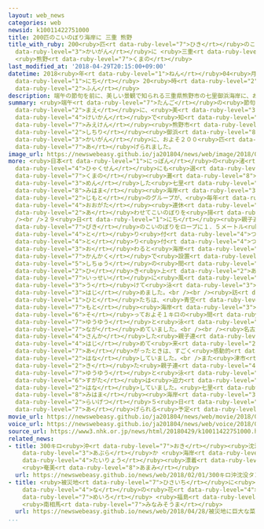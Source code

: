 ```yaml
---
layout: web_news
categories: web
newsid: k10011422751000
title: 200匹のこいのぼり海岸に 三重 熊野
title_with_ruby: 200<ruby>匹<rt data-ruby-level="7">ひき</rt></ruby>のこいのぼり<ruby>海岸<rt
  data-ruby-level="3">かいがん</rt></ruby>に <ruby>三重<rt data-ruby-level="7">みえ</rt></ruby>
  <ruby>熊野<rt data-ruby-level="7">くまの</rt></ruby>
last_modified_at: '2018-04-29T20:15:00+09:00'
datetime: 2018<ruby>年<rt data-ruby-level="1">ねん</rt></ruby>04<ruby>月<rt data-ruby-level="1">がつ</rt></ruby>29<ruby>日<rt
  data-ruby-level="1">にち</rt></ruby> 20<ruby>時<rt data-ruby-level="2">じ</rt></ruby>15<ruby>分<rt
  data-ruby-level="2">ふん</rt></ruby>
description: 端午の節句を前に、美しい景観で知られる三重県熊野市の七里御浜海岸に、およそ２００匹のこいのぼりが揚げられました。
summary: <ruby>端午<rt data-ruby-level="7">たんご</rt></ruby>の<ruby>節句<rt data-ruby-level="7">せっく</rt></ruby>を<ruby>前<rt
  data-ruby-level="2">まえ</rt></ruby>に、<ruby>美<rt data-ruby-level="3">うつく</rt></ruby>しい<ruby>景観<rt
  data-ruby-level="4">けいかん</rt></ruby>で<ruby>知<rt data-ruby-level="2">し</rt></ruby>られる<ruby>三重県<rt
  data-ruby-level="7">みえけん</rt></ruby><ruby>熊野市<rt data-ruby-level="7">くまのし</rt></ruby>の<ruby>七里<rt
  data-ruby-level="2">しちり</rt></ruby><ruby>御浜<rt data-ruby-level="8">みはま</rt></ruby><ruby>海岸<rt
  data-ruby-level="3">かいがん</rt></ruby>に、およそ２００<ruby>匹<rt data-ruby-level="7">ぴき</rt></ruby>のこいのぼりが<ruby>揚<rt
  data-ruby-level="7">あ</rt></ruby>げられました。
image_url: https://newswebeasy.github.io/ja201804/news/web/image/2018/04/29/K10011422751_1804292009_1804292015_01_02.jpg
more: <ruby>日本<rt data-ruby-level="1">にっぽん</rt></ruby>の<ruby>渚<rt data-ruby-level="8">なぎさ</rt></ruby><ruby>百選<rt
  data-ruby-level="4">ひゃくせん</rt></ruby>にも<ruby>選<rt data-ruby-level="4">えら</rt></ruby>ばれている<ruby>熊野<rt
  data-ruby-level="7">くまの</rt></ruby><ruby>灘<rt data-ruby-level="8">なだ</rt></ruby>に<ruby>面<rt
  data-ruby-level="3">めん</rt></ruby>した<ruby>七里<rt data-ruby-level="2">ななさと</rt></ruby><ruby>御浜<rt
  data-ruby-level="8">みはま</rt></ruby><ruby>海岸<rt data-ruby-level="3">かいがん</rt></ruby>では、<ruby>地元<rt
  data-ruby-level="2">じもと</rt></ruby>のグループが、<ruby>毎年<rt data-ruby-level="2">まいとし</rt></ruby><ruby>大型<rt
  data-ruby-level="4">おおがた</rt></ruby><ruby>連休<rt data-ruby-level="4">れんきゅう</rt></ruby>に<ruby>合<rt
  data-ruby-level="2">あ</rt></ruby>わせてこいのぼりを<ruby>揚<rt data-ruby-level="7">あ</rt></ruby>げています。<br
  /><br />２９<ruby>日<rt data-ruby-level="1">にち</rt></ruby><ruby>親子連<rt data-ruby-level="4">おやこづ</rt></ruby>れなどがおよそ２００<ruby>匹<rt
  data-ruby-level="7">ぴき</rt></ruby>のこいのぼりをロープに１．５メートル<ruby>間隔<rt data-ruby-level="7">かんかく</rt></ruby>で<ruby>取<rt
  data-ruby-level="4">と</rt></ruby>り<ruby>付<rt data-ruby-level="4">つ</rt></ruby>けました。<ruby>取<rt
  data-ruby-level="4">と</rt></ruby>り<ruby>付<rt data-ruby-level="4">つ</rt></ruby>けが<ruby>終<rt
  data-ruby-level="3">お</rt></ruby>わると<ruby>海岸<rt data-ruby-level="3">かいがん</rt></ruby>に２００メートル<ruby>間隔<rt
  data-ruby-level="7">かんかく</rt></ruby>で<ruby>設置<rt data-ruby-level="5">せっち</rt></ruby>された<ruby>支柱<rt
  data-ruby-level="5">しちゅう</rt></ruby>の<ruby>間<rt data-ruby-level="2">あいだ</rt></ruby>でロープが<ruby>引<rt
  data-ruby-level="2">ひ</rt></ruby>き<ruby>上<rt data-ruby-level="2">あ</rt></ruby>げられ、こいのぼりが<ruby>一斉<rt
  data-ruby-level="7">いっせい</rt></ruby>に<ruby>風<rt data-ruby-level="2">かぜ</rt></ruby>を<ruby>受<rt
  data-ruby-level="3">う</rt></ruby>けて<ruby>泳<rt data-ruby-level="3">およ</rt></ruby>ぎ<ruby>始<rt
  data-ruby-level="3">はじ</rt></ruby>めました。<br /><br /><ruby>訪<rt data-ruby-level="7">おとず</rt></ruby>れた<ruby>人<rt
  data-ruby-level="1">ひと</rt></ruby>たちは、<ruby>青空<rt data-ruby-level="1">あおぞら</rt></ruby>の<ruby>下<rt
  data-ruby-level="7">もと</rt></ruby><ruby>海岸<rt data-ruby-level="3">かいがん</rt></ruby>に<ruby>沿<rt
  data-ruby-level="6">そ</rt></ruby>っておよそ１キロの<ruby>間<rt data-ruby-level="2">あいだ</rt></ruby>を<ruby>悠々<rt
  data-ruby-level="7">ゆうゆう</rt></ruby>と<ruby>泳<rt data-ruby-level="3">およ</rt></ruby>ぐこいのぼりを<ruby>眺<rt
  data-ruby-level="7">なが</rt></ruby>めていました。<br /><br /><ruby>名古屋市<rt data-ruby-level="3">なごやし</rt></ruby>から<ruby>参加<rt
  data-ruby-level="4">さんか</rt></ruby>した<ruby>親子連<rt data-ruby-level="4">おやこづ</rt></ruby>れは、「<ruby>初<rt
  data-ruby-level="4">はじ</rt></ruby>めて<ruby>来<rt data-ruby-level="2">き</rt></ruby>ました。こいのぼりが<ruby>揚<rt
  data-ruby-level="7">あ</rt></ruby>がったときは、すごく<ruby>感動的<rt data-ruby-level="4">かんどうてき</rt></ruby>でした」と<ruby>話<rt
  data-ruby-level="2">はな</rt></ruby>していました。<br />また<ruby>津市<rt data-ruby-level="7">つし</rt></ruby>から<ruby>来<rt
  data-ruby-level="2">き</rt></ruby>た<ruby>親子連<rt data-ruby-level="4">おやこづ</rt></ruby>れは、「とてもきれいですね。<ruby>悠々<rt
  data-ruby-level="7">ゆうゆう</rt></ruby>と<ruby>泳<rt data-ruby-level="3">およ</rt></ruby>ぐ<ruby>姿<rt
  data-ruby-level="6">すがた</rt></ruby>は<ruby>迫力<rt data-ruby-level="7">はくりょく</rt></ruby>があります」と<ruby>話<rt
  data-ruby-level="2">はな</rt></ruby>していました。<ruby>七里<rt data-ruby-level="2">しちり</rt></ruby><ruby>御浜<rt
  data-ruby-level="8">みはま</rt></ruby><ruby>海岸<rt data-ruby-level="3">かいがん</rt></ruby>のこいのぼりは、<ruby>来月<rt
  data-ruby-level="2">らいげつ</rt></ruby>５<ruby>日<rt data-ruby-level="1">にち</rt></ruby>まで<ruby>揚<rt
  data-ruby-level="7">あ</rt></ruby>げられる<ruby>予定<rt data-ruby-level="3">よてい</rt></ruby>です。
movie_url: https://newswebeasy.github.io/ja201804/news/web/movie/2018/04/29/k10011422751_201804292027_201804292027.mp4
voice_url: https://newswebeasy.github.io/ja201804/news/web/voice/2018/04/29/k10011422751_201804292027_201804292027.mp3
source_url: https://www3.nhk.or.jp/news/html/20180429/k10011422751000.html
related_news:
- title: 300キロ<ruby>沖<rt data-ruby-level="7">おき</rt></ruby><ruby>沈没<rt data-ruby-level="7">ちんぼつ</rt></ruby>タンカーの<ruby>油<rt
    data-ruby-level="3">あぶら</rt></ruby>か <ruby>海岸<rt data-ruby-level="3">かいがん</rt></ruby>に<ruby>大量<rt
    data-ruby-level="4">たいりょう</rt></ruby><ruby>漂着<rt data-ruby-level="7">ひょうちゃく</rt></ruby>
    <ruby>奄美<rt data-ruby-level="8">あまみ</rt></ruby>
  url: https://newswebeasy.github.io/news/web/2018/02/01/300キロ沖沈没タンカーの油か-海岸に大量漂着-奄美
- title: <ruby>被災地<rt data-ruby-level="7">ひさいち</rt></ruby>に<ruby>巨大<rt data-ruby-level="7">きょだい</rt></ruby>な<ruby>菜<rt
    data-ruby-level="4">な</rt></ruby>の<ruby>花<rt data-ruby-level="4">はな</rt></ruby>の<ruby>迷路<rt
    data-ruby-level="7">めいろ</rt></ruby> <ruby>福島<rt data-ruby-level="3">ふくしま</rt></ruby>
    <ruby>南相馬<rt data-ruby-level="7">みなみそうま</rt></ruby>
  url: https://newswebeasy.github.io/news/web/2018/04/28/被災地に巨大な菜の花の迷路-福島-南相馬
...
```

